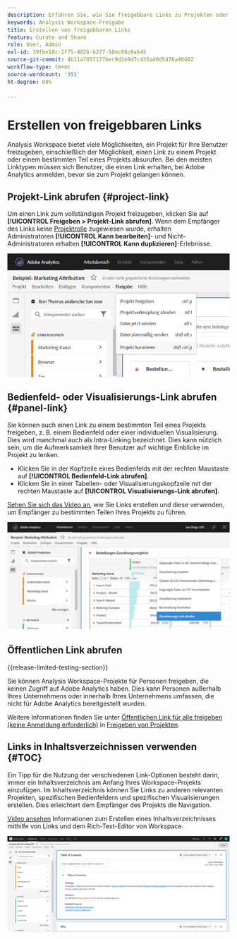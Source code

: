 ```yaml
---
description: Erfahren Sie, wie Sie freigebbare Links zu Projekten oder Visualisierungen erstellen.
keywords: Analysis Workspace-Freigabe
title: Erstellen von freigebbaren Links
feature: Curate and Share
role: User, Admin
exl-id: 39fbe18c-2f75-4026-b277-58ec08c6a645
source-git-commit: 4b11a7057177bec9d2e9d7c435ad0d5476a46602
workflow-type: tm+mt
source-wordcount: '351'
ht-degree: 68%

---
```


# Erstellen von freigebbaren Links

Analysis Workspace bietet viele Möglichkeiten, ein Projekt für Ihre Benutzer freizugeben, einschließlich der Möglichkeit, einen Link zu einem Projekt oder einem bestimmten Teil eines Projekts absurufen. Bei den meisten Linktypen müssen sich Benutzer, die einen Link erhalten, bei Adobe Analytics anmelden, bevor sie zum Projekt gelangen können.

## Projekt-Link abrufen {#project-link}

Um einen Link zum vollständigen Projekt freizugeben, klicken Sie auf **[!UICONTROL Freigeben > Projekt-Link abrufen]**. Wenn dem Empfänger des Links keine [Projektrolle](https://experienceleague.adobe.com/docs/analytics/analyze/analysis-workspace/curate-share/share-projects.html?lang=de) zugewiesen wurde, erhalten Administratoren **[!UICONTROL Kann bearbeiten]**- und Nicht-Administratoren erhalten **[!UICONTROL Kann duplizieren]**-Erlebnisse.

![](assets/get-project-link.png)

## Bedienfeld- oder Visualisierungs-Link abrufen {#panel-link}

Sie können auch einen Link zu einem bestimmten Teil eines Projekts freigeben, z. B. einem Bedienfeld oder einer individuellen Visualisierung. Dies wird manchmal auch als Intra-Linking bezeichnet. Dies kann nützlich sein, um die Aufmerksamkeit Ihrer Benutzer auf wichtige Einblicke im Projekt zu lenken.

* Klicken Sie in der Kopfzeile eines Bedienfelds mit der rechten Maustaste auf **[!UICONTROL Bedienfeld-Link abrufen]**.
* Klicken Sie in einer Tabellen- oder Visualisierungskopfzeile mit der rechten Maustaste auf **[!UICONTROL Visualisierungs-Link abrufen]**.

[Sehen Sie sich das Video an](https://experienceleague.adobe.com/docs/analytics-learn/tutorials/analysis-workspace/visualizations/intra-linking-in-analysis-workspace.html?lang=de), wie Sie Links erstellen und diese verwenden, um Empfänger zu bestimmten Teilen Ihres Projekts zu führen.

![](assets/get-viz-link.png)

## Öffentlichen Link abrufen

{{release-limited-testing-section}}

Sie können Analysis Workspace-Projekte für Personen freigeben, die keinen Zugriff auf Adobe Analytics haben. Dies kann Personen außerhalb Ihres Unternehmens oder innerhalb Ihres Unternehmens umfassen, die nicht für Adobe Analytics bereitgestellt wurden.

Weitere Informationen finden Sie unter [Öffentlichen Link für alle freigeben (keine Anmeldung erforderlich)](/help/analyze/analysis-workspace/curate-share/share-projects.md#share-public-link) in [Freigeben von Projekten](/help/analyze/analysis-workspace/curate-share/share-projects.md).

## Links in Inhaltsverzeichnissen verwenden {#TOC}

Ein Tipp für die Nutzung der verschiedenen Link-Optionen besteht darin, immer ein Inhaltsverzeichnis am Anfang Ihres Workspace-Projekts einzufügen. Im Inhaltsverzeichnis können Sie Links zu anderen relevanten Projekten, spezifischen Bedienfeldern und spezifischen Visualisierungen erstellen. Dies erleichtert dem Empfänger des Projekts die Navigation.

[Video ansehen](https://experienceleague.adobe.com/docs/analytics-learn/tutorials/analysis-workspace/navigating-workspace-projects/create-a-toc-in-analysis-workspace.html?lang=de) Informationen zum Erstellen eines Inhaltsverzeichnisses mithilfe von Links und dem Rich-Text-Editor von Workspace.

![](assets/toc.png)
